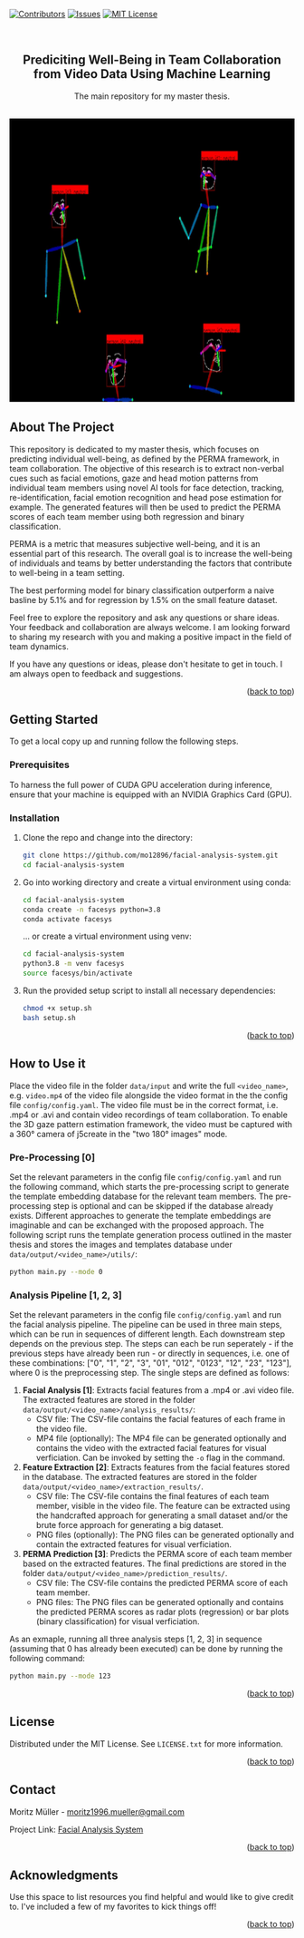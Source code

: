 <!-- Improved compatibility of back to top link: See: https://github.com/othneildrew/Best-README-Template/pull/73 -->
<a name="readme-top"></a>
<!--
*** Thanks for checking out the Best-README-Template. If you have a suggestion
*** that would make this better, please fork the repo and create a pull request
*** or simply open an issue with the tag "enhancement".
*** Don't forget to give the project a star!
*** Thanks again! Now go create something AMAZING! :D
-->



<!-- PROJECT SHIELDS -->
<!--
*** I'm using markdown "reference style" links for readability.
*** Reference links are enclosed in brackets [ ] instead of parentheses ( ).
*** See the bottom of this document for the declaration of the reference variables
*** for contributors-url, forks-url, etc. This is an optional, concise syntax you may use.
*** https://www.markdownguide.org/basic-syntax/#reference-style-links
-->
[![Contributors][contributors-shield]][contributors-url]
[![Issues][issues-shield]][issues-url]
[![MIT License][license-shield]][license-url]



<!-- PROJECT LOGO -->
<br />
<div align="center">
  <a href="https://github.com/othneildrew/Best-README-Template">
  </a>

  <h2 align="center">Prediciting Well-Being in Team Collaboration from Video Data Using Machine Learning</h2>

  <p align="center">
    The main repository for my master thesis.
    <br />
    <br />
  </p>
</div>

<img src="./docs/animation.gif" widt="920" height="500" alt="animated" />

<!-- TABLE OF CONTENTS
<details>
  <summary>Table of Contents</summary>
  <ol>
    <li>
      <a href="#about-the-project">About The Project</a>
      <ul>
        <li><a href="#built-with">Built With</a></li>
      </ul>
    </li>
    <li>
      <a href="#getting-started">Getting Started</a>
      <ul>
        <li><a href="#prerequisites">Prerequisites</a></li>
        <li><a href="#installation">Installation</a></li>
      </ul>
    </li>
    <li><a href="#usage">Usage</a></li>
    <li><a href="#license">License</a></li>
    <li><a href="#contact">Contact</a></li>
    <li><a href="#acknowledgments">Acknowledgments</a></li>
  </ol>
</details> -->


<!-- ABOUT THE PROJECT -->
## About The Project

This repository is dedicated to my master thesis, which focuses on predicting individual well-being, as defined by the PERMA framework, in team collaboration. The objective of this research is to extract non-verbal cues such as facial emotions, gaze and head motion patterns from individual team members using novel AI tools for face detection, tracking, re-identification, facial emotion recognition and head pose estimation for example. The generated features will then be used to predict the PERMA scores of each team member using both regression and binary classification.

PERMA is a metric that measures subjective well-being, and it is an essential part of this research. The overall goal is to increase the well-being of individuals and teams by better understanding the factors that contribute to well-being in a team setting.

The best performing model for binary classification outperform a naive basline by 5.1% and for regression by 1.5% on the small feature dataset.

Feel free to explore the repository and ask any questions or share ideas. Your feedback and collaboration are always welcome. I am looking forward to sharing my research with you and making a positive impact in the field of team dynamics.

If you have any questions or ideas, please don't hesitate to get in touch. I am always open to feedback and suggestions.

<p align="right">(<a href="#readme-top">back to top</a>)</p>



<!-- ### Built With

* [Python][Python-url]


<p align="right">(<a href="#readme-top">back to top</a>)</p> -->



<!-- GETTING STARTED -->
## Getting Started

To get a local copy up and running follow the following steps.

### Prerequisites

To harness the full power of CUDA GPU acceleration during inference, ensure that your machine is equipped with an NVIDIA Graphics Card (GPU).

### Installation


1. Clone the repo and change into the directory:
   ```sh
   git clone https://github.com/mo12896/facial-analysis-system.git
   cd facial-analysis-system
   ```
2. Go into working directory and create a virtual environment using conda:
    ```sh
    cd facial-analysis-system
    conda create -n facesys python=3.8
    conda activate facesys
    ```
    ... or create a virtual environment using venv:
    ```sh
    cd facial-analysis-system
    python3.8 -m venv facesys
    source facesys/bin/activate
    ```
3. Run the provided setup script to install all necessary dependencies:
   ```sh
   chmod +x setup.sh
   bash setup.sh
    ```

<p align="right">(<a href="#readme-top">back to top</a>)</p>



<!-- USAGE EXAMPLES -->
## How to Use it
Place the video file in the folder `data/input` and write the full `<video_name>`, e.g. `video.mp4` of the video file alongside the video format in the the config file `config/config.yaml`. The video file must be in the correct format, i.e. .mp4 or .avi and contain video recordings of team collaboration. To enable the 3D gaze pattern estimation framework, the video must be captured with a 360° camera of j5create in the "two 180° images" mode.


### Pre-Processing [0]
Set the relevant parameters in the config file `config/config.yaml` and run the following command, which starts the pre-processing script to generate the template embedding database for the relevant team members. The pre-processing step is optional and can be skipped if the database already exists. Different approaches to generate the template embeddings are imaginable and can be exchanged with the proposed approach. The following script runs the template generation process outlined in the master thesis and stores the images and templates database under `data/output/<video_name>/utils/`:

```sh
python main.py --mode 0
```


### Analysis Pipeline [1, 2, 3]

Set the relevant parameters in the config file `config/config.yaml` and run the facial analysis pipeline. The pipeline can be used in three main steps, which can be run in sequences of different length. Each downstream step depends on the previous step. The steps can each be run seperately - if the previous steps have already been run - or directly in sequences, i.e. one of these combinations: ["0", "1", "2", "3", "01", "012", "0123", "12", "23", "123"], where 0 is the preprocessing step. The single steps are defined as follows:

1. **Facial Analysis [1]**: Extracts facial features from a .mp4 or .avi video file. The extracted features are stored in the folder `data/output/<video_name>/analysis_results/`:
   - CSV file: The CSV-file contains the facial features of each frame in the video file.
   - MP4 file (optionally): The MP4 file can be generated optionally and contains the video with the extracted facial features for visual verficiation. Can be invoked by setting the `-o` flag in the command.
2. **Feature Extraction [2]**: Extracts features from the facial features stored in the database. The extracted features are stored in the folder `data/output/<video_name>/extraction_results/`.
    - CSV file: The CSV-file contains the final features of each team member, visible in the video file. The feature can be extracted using the handcrafted approach for generating a small dataset and/or the brute force approach for generating a big dataset.
    - PNG files (optionally): The PNG files can be generated optionally and contain the extracted features for visual verficiation.
3. **PERMA Prediction [3]**: Predicts the PERMA score of each team member based on the extracted features. The final predictions are stored in the folder `data/output/<video_name>/prediction_results/`.
    - CSV file: The CSV-file contains the predicted PERMA score of each team member.
    - PNG files: The PNG files can be generated optionally and contains the predicted PERMA scores as radar plots (regression) or bar plots (binary classification) for visual verficiation.

As an exmaple, running all three analysis steps [1, 2, 3] in sequence (assuming that 0 has already been executed) can be done by running the following command:

```sh
python main.py --mode 123
```



<p align="right">(<a href="#readme-top">back to top</a>)</p>





<!-- LICENSE -->
## License

Distributed under the MIT License. See `LICENSE.txt` for more information.

<p align="right">(<a href="#readme-top">back to top</a>)</p>



<!-- CONTACT -->
## Contact

Moritz Müller - moritz1996.mueller@gmail.com

Project Link: [Facial Analysis System](https://github.com/mo12896/facial-analysis-system)

<p align="right">(<a href="#readme-top">back to top</a>)</p>



<!-- ACKNOWLEDGMENTS -->
## Acknowledgments

Use this space to list resources you find helpful and would like to give credit to. I've included a few of my favorites to kick things off!


<p align="right">(<a href="#readme-top">back to top</a>)</p>



<!-- MARKDOWN LINKS & IMAGES -->
<!-- https://www.markdownguide.org/basic-syntax/#reference-style-links -->
[contributors-shield]: https://img.shields.io/github/contributors/othneildrew/Best-README-Template.svg?style=for-the-badge
[contributors-url]: https://github.com/mo12896/emotion-recognition/graphs/contributors
[issues-shield]: https://img.shields.io/github/issues/othneildrew/Best-README-Template.svg?style=for-the-badge
[issues-url]: https://github.com/mo12896/emotion-recognition/issues
[license-shield]: https://img.shields.io/github/license/othneildrew/Best-README-Template.svg?style=for-the-badge
[license-url]: https://github.com/mo12896/emotion-recognition/LICENSE.txt


[Next.js]: https://img.shields.io/badge/next.js-000000?style=for-the-badge&logo=nextdotjs&logoColor=white
[Next-url]: https://nextjs.org/
[Python-url]: https://www.python.org/
[ONNXGPU-url]: https://pypi.org/project/onnxruntime-gpu/
